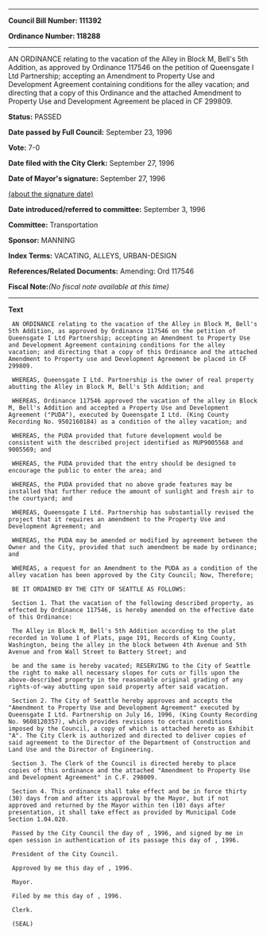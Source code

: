 

********

**Council Bill Number: 111392**
   
**Ordinance Number: 118288**
********

 AN ORDINANCE relating to the vacation of the Alley in Block M, Bell's 5th Addition, as approved by Ordinance 117546 on the petition of Queensgate I Ltd Partnership; accepting an Amendment to Property Use and Development Agreement containing conditions for the alley vacation; and directing that a copy of this Ordinance and the attached Amendment to Property Use and Development Agreement be placed in CF 299809.

**Status:** PASSED
   
**Date passed by Full Council:** September 23, 1996
   
**Vote:** 7-0
   
**Date filed with the City Clerk:** September 27, 1996
   
**Date of Mayor's signature:** September 27, 1996
   
[(about the signature date)](/~public/approvaldate.htm)
   
   
   
**Date introduced/referred to committee:** September 3, 1996
   
**Committee:** Transportation
   
**Sponsor:** MANNING
   
   
**Index Terms:** VACATING, ALLEYS, URBAN-DESIGN

**References/Related Documents:** Amending: Ord 117546

**Fiscal Note:**_(No fiscal note available at this time)_

********

**Text**
   
```
 AN ORDINANCE relating to the vacation of the Alley in Block M, Bell's 5th Addition, as approved by Ordinance 117546 on the petition of Queensgate I Ltd Partnership; accepting an Amendment to Property Use and Development Agreement containing conditions for the alley vacation; and directing that a copy of this Ordinance and the attached Amendment to Property use and Development Agreement be placed in CF 299809.

 WHEREAS, Queensgate I Ltd. Partnership is the owner of real property abutting the Alley in Block M, Bell's 5th Addition; and

 WHEREAS, Ordinance 117546 approved the vacation of the alley in Block M, Bell's Addition and accepted a Property Use and Development Agreement ("PUDA"), executed by Queensgate I Ltd. (King County Recording No. 9502160184) as a condition of the alley vacation; and

 WHEREAS, the PUDA provided that future development would be consistent with the described project identified as MUP9005568 and 9005569; and

 WHEREAS, the PUDA provided that the entry should be designed to encourage the public to enter the area; and

 WHEREAS, the PUDA provided that no above grade features may be installed that further reduce the amount of sunlight and fresh air to the courtyard; and

 WHEREAS, Queensgate I Ltd. Partnership has substantially revised the project that it requires an amendment to the Property Use and Development Agreement; and

 WHEREAS, the PUDA may be amended or modified by agreement between the Owner and the City, provided that such amendment be made by ordinance; and

 WHEREAS, a request for an Amendment to the PUDA as a condition of the alley vacation has been approved by the City Council; Now, Therefore;

 BE IT ORDAINED BY THE CITY OF SEATTLE AS FOLLOWS:

 Section 1. That the vacation of the following described property, as effected by Ordinance 117546, is hereby amended on the effective date of this Ordinance:

 The Alley in Block M, Bell's 5th Addition according to the plat recorded in Volume 1 of Plats, page 191, Records of King County, Washington, being the alley in the block between 4th Avenue and 5th Avenue and from Wall Street to Battery Street; and

 be and the same is hereby vacated; RESERVING to the City of Seattle the right to make all necessary slopes for cuts or fills upon the above-described property in the reasonable original grading of any rights-of-way abutting upon said property after said vacation.

 Section 2. The City of Seattle hereby approves and accepts the "Amendment to Property Use and Development Agreement" executed by Queensgate I Ltd. Partnership on July 16, 1996, (King County Recording No. 9608120357), which provides revisions to certain conditions imposed by the Council, a copy of which is attached hereto as Exhibit "A". The City Clerk is authorized and directed to deliver copies of said agreement to the Director of the Department of Construction and Land Use and the Director of Engineering.

 Section 3. The Clerk of the Council is directed hereby to place copies of this ordinance and the attached "Amendment to Property Use and Development Agreement" in C.F. 298009.

 Section 4. This ordinance shall take effect and be in force thirty (30) days from and after its approval by the Mayor, but if not approved and returned by the Mayor within ten (10) days after presentation, it shall take effect as provided by Municipal Code Section 1.04.020.

 Passed by the City Council the day of , 1996, and signed by me in open session in authentication of its passage this day of , 1996.

 President of the City Council.

 Approved by me this day of , 1996.

 Mayor.

 Filed by me this day of , 1996.

 Clerk.

 (SEAL)

```
